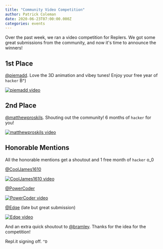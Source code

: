 ```yaml
---
title: "Community Video Competition"
author: Patrick Coleman
date: 2020-06-23T07:00:00.000Z
categories: events
---
```


Over the past week, we ran a video competition for Replers. We got some great submissions from the community, and now it's time to announce the winners!

## **1st** Place

[@piemadd](https://repl.it/@piemadd). Love the 3D animation and vibey tunes! Enjoy your free year of `hacker` B^)

[![piemadd video](https://img.youtube.com/vi/pomwanGXjn4/0.jpg)](https://www.youtube.com/watch?v=pomwanGXjn4 "piemadd video")

## **2nd** Place

[@matthewproskils](https://repl.it/@matthewproskils). Shouting out the community! 6 months of `hacker` for you!

[![matthewproskils video](https://img.youtube.com/vi/nt2bOT_exJE/0.jpg)](https://www.youtube.com/watch?v=nt2bOT_exJE "matthewproskils video")

## Honorable Mentions

All the honorable mentions get a shoutout and 1 free month of `hacker` o_0

[@CoolJames1610](https://repl.it/@CoolJames1610)

[![CoolJames1610 video](https://img.youtube.com/vi/ANZO1fJQJmI/0.jpg)](https://www.youtube.com/watch?v=ANZO1fJQJmI "CoolJames1610 video")

[@PowerCoder](https://repl.it/@PowerCoder)

[![PowerCoder video](https://img.youtube.com/vi/O_d3lrBO9C4/0.jpg)](https://www.youtube.com/watch?v=O_d3lrBO9C4 "PowerCoder video")

[@Edqe](https://repl.it/@Edqe) (late but great submission)

[![Edqe video](https://img.youtube.com/vi/yDtj3EVqh48/0.jpg)](https://www.youtube.com/watch?v=yDtj3EVqh48 "Edqe video")

And an extra quick shoutout to [@bramley](https://repl.it/@bramley). Thanks for the idea for the competition!

Repl.it signing off.
`^D`